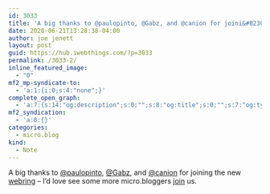 ```yaml
---
id: 3033
title: 'A big thanks to @paulopinto, @Gabz, and @canion for joini&#8230;&diams;'
date: 2020-06-21T13:28:38-04:00
author: joe jenett
layout: post
guid: https://hub.iwebthings.com/?p=3033
permalink: /3033-2/
inline_featured_image:
  - "0"
mf2_mp-syndicate-to:
  - 'a:1:{i:0;s:4:"none";}'
complete_open_graph:
  - 'a:7:{s:14:"og:description";s:0:"";s:8:"og:title";s:0:"";s:7:"og:type";s:0:"";s:12:"twitter:card";s:7:"summary";s:15:"twitter:creator";s:0:"";s:19:"twitter:description";s:0:"";s:8:"og:image";s:0:"";}'
mf2_syndication:
  - 'a:0:{}'
categories:
  - micro.blog
kind:
  - Note
---
```

A big thanks to [@paulopinto](https://micro.blog/paulopinto ""), [@Gabz](https://micro.blog/Gabz ""), and [@canion](https://micro.blog/canion "") for joining the new [webring](https://hub.iwebthings.com/ring/ "") &#8211; I&#8217;d love see some more micro.bloggers [join](https://hub.iwebthings.com/ring/?do=ADD&id=1 "") us.